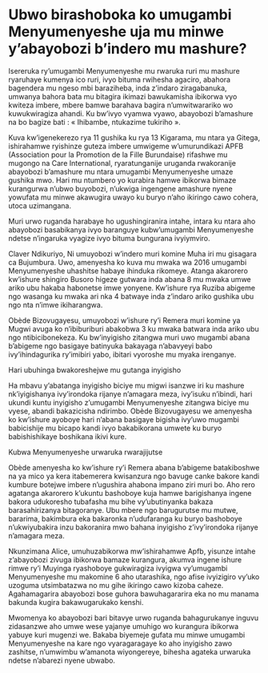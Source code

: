 # Ubwo birashoboka ko umugambi Menyumenyeshe uja mu minwe y’abayobozi b’indero mu mashure?

Isereruka ry’umugambi Menyumenyeshe mu rwaruka ruri mu mashure ryaruhaye kumenya ico ruri, ivyo bituma rwihesha agaciro, abahora bagendera mu ngeso mbi baraziheba, inda z’indaro ziragabanuka, umwanya bahora bata mu bitagira ikimazi bawukamisha ibikorwa vyo kwiteza imbere, mbere bamwe barahava bagira n’umwitwarariko wo kuwukwiragiza ahandi. Ku bw’ivyo vyamwa vyawo, abayobozi b’amashure na bo bagize bati : « Ihibambe, ntukazime tukiriho ».

Kuva kw’igenekerezo rya 11 gushika ku rya 13 Kigarama, mu ntara ya Gitega, ishirahamwe ryishinze guteza imbere umwigeme w’umurundikazi APFB (Association pour la Promotion de la Fille Burundaise) rifashwe mu mugongo na Care International, ryaratunganije uruganda rwakoranije abayobozi b’amashure mu ntara umugambi Menyumenyeshe umaze gushika mwo. Hari mu ntumbero yo kurabira hamwe ibikorwa bimaze kurangurwa n’ubwo buyobozi, n’ukwiga ingengene amashure nyene yowufata mu minwe akawugira uwayo ku buryo n’aho ikiringo cawo cohera, utoca uzimangana.

Muri urwo ruganda harabaye ho ugushingiranira intahe, intara ku ntara aho abayobozi basabikanya ivyo baranguye kubw’umugambi Menyumenyeshe ndetse n’ingaruka vyagize ivyo bituma bungurana ivyiymviro.

Claver Ndikuriyo, Ni umuyobozi w’indero muri komine Muha iri mu gisagara ca Bujumbura. Uwo, amenyesha ko kuva mu mwaka wa 2016 umugambi Menyumenyeshe uhashitse habaye ihinduka rikomeye. Atanga akarorero kw’ishure shingiro Busoro higeze gutwara inda  abana 8 mu mwaka  umwe ariko ubu hakaba habonetse imwe yonyene. Kw’ishure rya Ruziba abigeme ngo wasanga ku mwaka ari nka 4 batwaye inda z’indaro ariko gushika ubu ngo nta n’imwe ikiharangwa.

Obède Bizovugayesu, umuyobozi w’ishure ry’i Remera muri komine ya Mugwi avuga ko n’ibiburiburi abakobwa 3 ku mwaka batwara inda ariko ubu ngo ntibicibonekeza. Ku bw’inyigisho zitangwa muri uwo  mugambi abana b’abigeme ngo basigaye batinyuka bakayaga n’abavyeyi babo ivy’ihindagurika ry’imibiri yabo, ibitari vyoroshe mu myaka irenganye.

Hari ubuhinga bwakoreshejwe mu gutanga inyigisho

Ha mbavu y’abatanga inyigisho biciye mu migwi isanzwe iri ku mashure nk’iyigishanya ivy’irondoka rijanye n’amagara meza, ivy’isuku n’ibindi, hari ukundi kuntu inyigisho z’umugambi Menyumenyeshe zitangwa biciye mu vyese, abandi bakazicisha ndirimbo. Obède Bizovugayesu we amenyesha ko kw’ishure ayoboye hari n’abana basigaye bigisha ivy’uwo mugambi babicishije mu bicapo kandi ivyo bakabikorana umwete ku buryo babishishikaye boshikana ikivi kure.

Kubwa Menyumenyeshe urwaruka rwarajijutse

Obède amenyesha ko kw’ishure ry’i Remera abana b’abigeme batakiboshwe na ya mico ya kera itabemerera kwisanzura ngo bavuge canke bakore  kandi kumbure botejwe imbere n’ugushira ahabona impano ziri muri bo. Aho rero agatanga akarorero k’ukuntu bashoboye kuja hamwe barigishanya ingene bakora udukoresho tubafasha mu bihe vy’ubutinyanka bakaza barasahirizanya bitagoranye. Ubu mbere ngo barugurutse mu mutwe, bararima, bakimbura eka bakaronka n’udufaranga ku buryo bashoboye n’ukwiyubakira inzu bakoranira mwo bahana inyigisho z’ivy’irondoka rijanye n’amagara meza.

Nkunzimana Alice, umuhuzabikorwa mw’ishirahamwe Apfb, yisunze intahe z’abayobozi zivuga ibikorwa bamaze kurangura, akumva ingene ishure rimwe ry’i Muyinga ryashoboye gukwiragiza ivyigwa vy’umugambi Menyumenyeshe mu makomine 6 aho utarashika, ngo afise ivyizigiro vy’uko uzoguma utsimbatazwa no mu gihe ikiringo cawo kizoba caheze. Agahamagarira abayobozi bose guhora bawuhagararira eka no mu manama bakunda kugira bakawugarukako kenshi.

Mwomenya ko abayobozi bari bitavye urwo ruganda bahagurukanye inguvu zidasanzwe aho umwe wese yajanye umuhigo wo kurangura ibikorwa yabuye kuri mugenzi we. Bakaba biyemeje gufata mu minwe umugambi Menyumenyeshe na kare ngo vyaragaragaye ko aho inyigisho zawo zashitse, n’umwimbu w’amanota wiyongereye, bihesha agateka urwaruka ndetse n’abarezi nyene ubwabo.